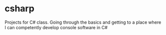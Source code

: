 # csharp
Projects for C# class.
Going through the basics and getting to a place where I can competently develop console software in C#
